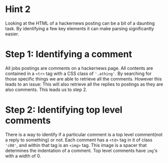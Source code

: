 # Hint 2
Looking at the HTML of a hackernews posting can be a bit of a daunting task. By identifying a few key elements it can make parsing significantly easier.

# Step 1: Identifying a comment

All jobs postings are comments on a hackernews page. All contents are contained in a `<tr>` tag with a CSS class of `'.athing'`. By searching for those specific things we are able to retrieve all the comments. However this leads to an issue: This will also retrieve all the replies to postings as they are also comments. This leads us to step 2.

# Step 2: Identifying top level comments

There is a way to identify if a particular comment is a top level comment(not a reply to something) or not. Each comment has a `<td>` tag in it of class `'c00'`, and within that tag is an `<img>` tag. This image is a spacer that determines the indentation of a comment. Top level comments have `img`'s with a width of 0.